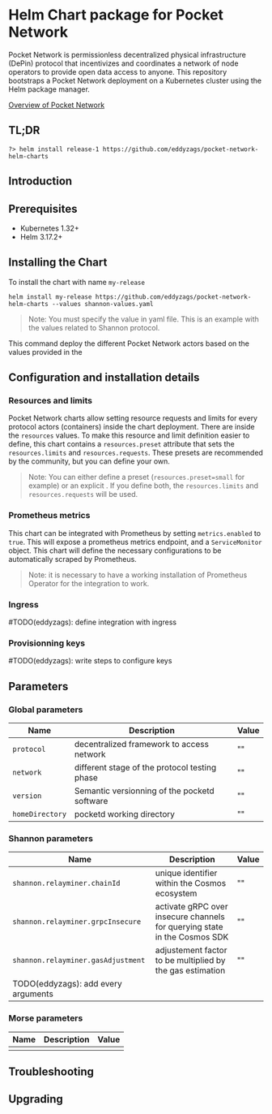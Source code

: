 # Helm Chart package for Pocket Network

Pocket Network is permissionless decentralized physical infrastructure (DePin) protocol that incentivizes and coordinates a network of node operators to provide open data access to anyone. This repository bootstraps a Pocket Network deployment on a Kubernetes cluster using the Helm package manager.

[Overview of Pocket Network](https://pocket.network/)

## TL;DR
```shell
?> helm install release-1 https://github.com/eddyzags/pocket-network-helm-charts
```
## Introduction

## Prerequisites
* Kubernetes 1.32+
* Helm 3.17.2+

## Installing the Chart

To install the chart with name `my-release`
```
helm install my-release https://github.com/eddyzags/pocket-network-helm-charts --values shannon-values.yaml
```
> Note: You must specify the value in yaml file. This is an example with the values related to Shannon protocol.

This command deploy the different Pocket Network actors based on the values provided in the 

## Configuration and installation details

### Resources and limits

Pocket Network charts allow setting resource requests and limits for every protocol actors (containers) inside the chart deployment. There are inside the `resources` values.
To make this resource and limit definition easier to define, this chart contains a `resources.preset` attribute that sets the `resources.limits` and `resources.requests`. These presets are recommended by the community, but you can define your own.

> Note: You can either define a preset (`resources.preset=small` for example) or an explicit . If you define both, the `resources.limits` and `resources.requests` will be used.

### Prometheus metrics

This chart can be integrated with Prometheus by setting `metrics.enabled` to `true`. This will expose a prometheus metrics endpoint, and a `ServiceMonitor` object. This chart will define the necessary configurations to be automatically scraped by Prometheus.

> Note: it is necessary to have a working installation of Prometheus Operator for the integration to work.

### Ingress

#TODO(eddyzags): define integration with ingress

### Provisionning keys

#TODO(eddyzags): write steps to configure keys

## Parameters

### Global parameters

| Name            | Description                                   | Value |
|-----------------|-----------------------------------------------|-------|
| `protocol`      | decentralized framework to access network     | ""    |
| `network`       | different stage of the protocol testing phase | ""    |
| `version`       | Semantic versionning of the pocketd software  | ""    |
| `homeDirectory` | pocketd working directory                     | ""    |

### Shannon parameters
| Name                                | Description                                                               | Value |
|-------------------------------------|---------------------------------------------------------------------------|-------|
| `shannon.relayminer.chainId`        | unique identifier within the Cosmos ecosystem                             | ""    |
| `shannon.relayminer.grpcInsecure`   | activate gRPC over insecure channels for querying state in the Cosmos SDK | ""    |
| `shannon.relayminer.gasAdjustment`  | adjustement factor to be multiplied by the gas estimation                 | ""    |
| TODO(eddyzags): add every arguments |                                                                           |       |

### Morse parameters
| Name | Description | Value |
|------|-------------|-------|
|      |             |       |

## Troubleshooting

## Upgrading
